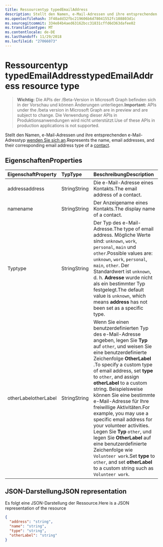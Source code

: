 ```yaml
---
title: Ressourcentyp typedEmailAddress
description: Stellt den Namen, e-Mail-Adressen und ihre entsprechenden e-Mail-Adresstyp eines Kontakts an.
ms.openlocfilehash: 3f40add32fbc219606b6d78041552fc108803d1c
ms.sourcegitcommit: 334e84b4aed63162bcc31831cffd6d363dafee02
ms.translationtype: MT
ms.contentlocale: de-DE
ms.lasthandoff: 11/29/2018
ms.locfileid: "27066073"
---
```

# <a name="typedemailaddress-resource-type"></a><span data-ttu-id="42e0e-103">Ressourcentyp typedEmailAddress</span><span class="sxs-lookup"><span data-stu-id="42e0e-103">typedEmailAddress resource type</span></span>

> <span data-ttu-id="42e0e-104">**Wichtig:** Die APIs der /Beta-Version in Microsoft Graph befinden sich in der Vorschau und können Änderungen unterliegen.</span><span class="sxs-lookup"><span data-stu-id="42e0e-104">**Important:** APIs under the /beta version in Microsoft Graph are in preview and are subject to change.</span></span> <span data-ttu-id="42e0e-105">Die Verwendung dieser APIs in Produktionsanwendungen wird nicht unterstützt.</span><span class="sxs-lookup"><span data-stu-id="42e0e-105">Use of these APIs in production applications is not supported.</span></span>

<span data-ttu-id="42e0e-106">Stellt den Namen, e-Mail-Adressen und ihre entsprechenden e-Mail-Adresstyp [wenden Sie sich an](contact.md).</span><span class="sxs-lookup"><span data-stu-id="42e0e-106">Represents the name, email addresses, and their corresponding email address type of a [contact](contact.md).</span></span>

## <a name="properties"></a><span data-ttu-id="42e0e-107">Eigenschaften</span><span class="sxs-lookup"><span data-stu-id="42e0e-107">Properties</span></span>
| <span data-ttu-id="42e0e-108">Eigenschaft</span><span class="sxs-lookup"><span data-stu-id="42e0e-108">Property</span></span>     | <span data-ttu-id="42e0e-109">Typ</span><span class="sxs-lookup"><span data-stu-id="42e0e-109">Type</span></span>   |<span data-ttu-id="42e0e-110">Beschreibung</span><span class="sxs-lookup"><span data-stu-id="42e0e-110">Description</span></span>|
|:---------------|:--------|:----------|
|<span data-ttu-id="42e0e-111">address</span><span class="sxs-lookup"><span data-stu-id="42e0e-111">address</span></span>|<span data-ttu-id="42e0e-112">String</span><span class="sxs-lookup"><span data-stu-id="42e0e-112">String</span></span>|<span data-ttu-id="42e0e-113">Die e-Mail-Adresse eines Kontakts.</span><span class="sxs-lookup"><span data-stu-id="42e0e-113">The email address of a contact.</span></span>|
|<span data-ttu-id="42e0e-114">name</span><span class="sxs-lookup"><span data-stu-id="42e0e-114">name</span></span>|<span data-ttu-id="42e0e-115">String</span><span class="sxs-lookup"><span data-stu-id="42e0e-115">String</span></span>|<span data-ttu-id="42e0e-116">Der Anzeigename eines Kontakts.</span><span class="sxs-lookup"><span data-stu-id="42e0e-116">The display name of a contact.</span></span>|
|<span data-ttu-id="42e0e-117">Typ</span><span class="sxs-lookup"><span data-stu-id="42e0e-117">type</span></span> |<span data-ttu-id="42e0e-118">String</span><span class="sxs-lookup"><span data-stu-id="42e0e-118">String</span></span> |<span data-ttu-id="42e0e-119">Der Typ des e-Mail-Adresse.</span><span class="sxs-lookup"><span data-stu-id="42e0e-119">The type of email address.</span></span> <span data-ttu-id="42e0e-120">Mögliche Werte sind: `unknown`, `work`, `personal`, `main` und `other`.</span><span class="sxs-lookup"><span data-stu-id="42e0e-120">Possible values are: `unknown`, `work`, `personal`, `main`, `other`.</span></span> <span data-ttu-id="42e0e-121">Der Standardwert ist `unknown`, d. h. **Adresse** wurde nicht als ein bestimmter Typ festgelegt.</span><span class="sxs-lookup"><span data-stu-id="42e0e-121">The default value is `unknown`, which means **address** has not been set as a specific type.</span></span> |
|<span data-ttu-id="42e0e-122">otherLabel</span><span class="sxs-lookup"><span data-stu-id="42e0e-122">otherLabel</span></span> |<span data-ttu-id="42e0e-123">String</span><span class="sxs-lookup"><span data-stu-id="42e0e-123">String</span></span>  |<span data-ttu-id="42e0e-124">Wenn Sie einen benutzerdefinierten Typ des e-Mail-Adresse angeben, legen Sie **Typ** auf `other`, und weisen Sie eine benutzerdefinierte Zeichenfolge **OtherLabel** .</span><span class="sxs-lookup"><span data-stu-id="42e0e-124">To specify a custom type of email address, set **type** to `other`, and assign **otherLabel** to a custom string.</span></span> <span data-ttu-id="42e0e-125">Beispielsweise können Sie eine bestimmte e-Mail-Adresse für Ihre freiwillige Aktivitäten.</span><span class="sxs-lookup"><span data-stu-id="42e0e-125">For example, you may use a specific email address for your volunteer activities.</span></span> <span data-ttu-id="42e0e-126">Legen Sie **Typ** `other`, und legen Sie **OtherLabel** auf eine benutzerdefinierte Zeichenfolge wie `Volunteer work`.</span><span class="sxs-lookup"><span data-stu-id="42e0e-126">Set **type** to `other`, and set **otherLabel** to a custom string such as `Volunteer work`.</span></span> |

## <a name="json-representation"></a><span data-ttu-id="42e0e-127">JSON-Darstellung</span><span class="sxs-lookup"><span data-stu-id="42e0e-127">JSON representation</span></span>

<span data-ttu-id="42e0e-128">Es folgt eine JSON-Darstellung der Ressource.</span><span class="sxs-lookup"><span data-stu-id="42e0e-128">Here is a JSON representation of the resource</span></span>

<!-- {
  "blockType": "resource",
  "optionalProperties": [

  ],
  "@odata.type": "microsoft.graph.typedEmailAddress"
}-->

```json
{
  "address": "string",
  "name": "string",
  "type": "string",
  "otherLabel": "string"
}

```

<!-- uuid: 8fcb5dbc-d5aa-4681-8e31-b001d5168d79
2015-10-25 14:57:30 UTC -->
<!-- {
  "type": "#page.annotation",
  "description": "emailAddress resource",
  "keywords": "",
  "section": "documentation",
  "tocPath": ""
}-->
